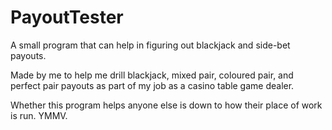 # PayoutTester
A small program that can help in figuring out blackjack and side-bet payouts.

Made by me to help me drill blackjack, mixed pair, coloured pair, and perfect pair payouts as part of my job as a casino table game dealer.

Whether this program helps anyone else is down to how their place of work is run. YMMV.
